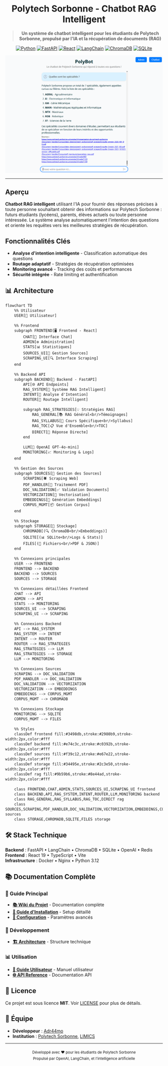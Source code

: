 <div align="center">

# Polytech Sorbonne - Chatbot RAG Intelligent

> **Un système de chatbot intelligent pour les étudiants de Polytech Sorbonne, propulsé par l'IA et la récupération de documents (RAG)**

[![Python](https://img.shields.io/badge/Python-3.12-blue.svg)](https://python.org)
[![FastAPI](https://img.shields.io/badge/FastAPI-Latest-green.svg)](https://fastapi.tiangolo.com)
[![React](https://img.shields.io/badge/React-19.1-blue.svg)](https://react.dev)
[![LangChain](https://img.shields.io/badge/LangChain-Latest-orange.svg)](https://langchain.com)
[![ChromaDB](https://img.shields.io/badge/ChromaDB-Latest-purple.svg)](https://chromadb.com)
[![SQLite](https://img.shields.io/badge/SQLite-3-blue.svg)](https://sqlite.org)

![Polytech Chatbot Demo](docs_info/chat.png)

</div>

---

## Aperçu

**Chatbot RAG intelligent** utilisant l'IA pour fournir des réponses précises à toute personne souhaitant obtenir des informations sur Polytech Sorbonne : futurs étudiants (lycéens), parents, élèves actuels ou toute personne intéressée. Le système analyse automatiquement l'intention des questions et oriente les requêtes vers les meilleures stratégies de récupération.

## Fonctionnalités Clés

- **Analyse d'intention intelligente** - Classification automatique des questions
- **Routage adaptatif** - Stratégies de récupération optimisées
- **Monitoring avancé** - Tracking des coûts et performances
- **Sécurité intégrée** - Rate limiting et authentification

## 📊 Architecture

```mermaid
flowchart TD
    %% Utilisateur
    USER[👤 Utilisateur]
    
    %% Frontend
    subgraph FRONTEND[🖥️ Frontend - React]
        CHAT[💬 Interface Chat]
        ADMIN[⚙️ Administration]
        STATS[📊 Statistiques]
        SOURCES_UI[📁 Gestion Sources]
        SCRAPING_UI[🔍 Interface Scraping]
    end
    
    %% Backend API
    subgraph BACKEND[🚀 Backend - FastAPI]
        API[🌐 API Endpoints]
        RAG_SYSTEM[🧠 Système RAG Intelligent]
        INTENT[🎯 Analyse d'Intention]
        ROUTER[🔀 Routage Intelligent]
        
        subgraph RAG_STRATEGIES[💡 Stratégies RAG]
            RAG_GENERAL[📚 RAG Général<br/>Témoignages]
            RAG_SYLLABUS[📖 Cours Spécifique<br/>Syllabus]
            RAG_TOC[📋 Vue d'Ensemble<br/>TOC]
            DIRECT[💭 Réponse Directe]
        end
        
        LLM[🤖 OpenAI GPT-4o-mini]
        MONITORING[📈 Monitoring & Logs]
    end
    
    %% Gestion des Sources
    subgraph SOURCES[📂 Gestion des Sources]
        SCRAPING[🕷️ Scraping Web]
        PDF_HANDLER[📄 Traitement PDF]
        DOC_VALIDATION[✅ Validation Documents]
        VECTORIZATION[🔢 Vectorisation]
        EMBEDDINGS[🎯 Génération Embeddings]
        CORPUS_MGMT[📦 Gestion Corpus]
    end
    
    %% Stockage
    subgraph STORAGE[💾 Stockage]
        CHROMADB[(🔍 ChromaDB<br/>Embeddings)]
        SQLITE[(📊 SQLite<br/>Logs & Stats)]
        FILES[(📁 Fichiers<br/>PDF & JSON)]
    end
    
    %% Connexions principales
    USER --> FRONTEND
    FRONTEND --> BACKEND
    BACKEND --> SOURCES
    SOURCES --> STORAGE
    
    %% Connexions détaillées Frontend
    CHAT --> API
    ADMIN --> API
    STATS --> MONITORING
    SOURCES_UI --> SCRAPING
    SCRAPING_UI --> SCRAPING
    
    %% Connexions Backend
    API --> RAG_SYSTEM
    RAG_SYSTEM --> INTENT
    INTENT --> ROUTER
    ROUTER --> RAG_STRATEGIES
    RAG_STRATEGIES --> LLM
    RAG_STRATEGIES --> STORAGE
    LLM --> MONITORING
    
    %% Connexions Sources
    SCRAPING --> DOC_VALIDATION
    PDF_HANDLER --> DOC_VALIDATION
    DOC_VALIDATION --> VECTORIZATION
    VECTORIZATION --> EMBEDDINGS
    EMBEDDINGS --> CORPUS_MGMT
    CORPUS_MGMT --> CHROMADB
    
    %% Connexions Stockage
    MONITORING --> SQLITE
    CORPUS_MGMT --> FILES
    
    %% Styles
    classDef frontend fill:#3498db,stroke:#2980b9,stroke-width:2px,color:#fff
    classDef backend fill:#e74c3c,stroke:#c0392b,stroke-width:2px,color:#fff
    classDef sources fill:#f39c12,stroke:#e67e22,stroke-width:2px,color:#fff
    classDef storage fill:#34495e,stroke:#2c3e50,stroke-width:2px,color:#fff
    classDef rag fill:#9b59b6,stroke:#8e44ad,stroke-width:2px,color:#fff
    
    class FRONTEND,CHAT,ADMIN,STATS,SOURCES_UI,SCRAPING_UI frontend
    class BACKEND,API,RAG_SYSTEM,INTENT,ROUTER,LLM,MONITORING backend
    class RAG_GENERAL,RAG_SYLLABUS,RAG_TOC,DIRECT rag
    class SOURCES,SCRAPING,PDF_HANDLER,DOC_VALIDATION,VECTORIZATION,EMBEDDINGS,CORPUS_MGMT sources
    class STORAGE,CHROMADB,SQLITE,FILES storage
```

## 🛠️ Stack Technique

**Backend** : FastAPI • LangChain • ChromaDB • SQLite • OpenAI • Redis  
**Frontend** : React 19 • TypeScript • Vite  
**Infrastructure** : Docker • Nginx • Python 3.12

## 📚 Documentation Complète

### 📖 Guide Principal
- **[📚 Wiki du Projet](https://github.com/Adr44mo/Stage-Chatbot-Polytech/wiki)** - Documentation complète
- **[🚀 Guide d'Installation](https://github.com/Adr44mo/Stage-Chatbot-Polytech/wiki/Installation)** - Setup détaillé
- **[🔧 Configuration](https://github.com/Adr44mo/Stage-Chatbot-Polytech/wiki/Configuration)** - Paramètres avancés

### 🔧 Développement
- **[🏗️ Architecture](https://github.com/Adr44mo/Stage-Chatbot-Polytech/wiki/Architecture)** - Structure technique

### 📊 Utilisation
- **[👤 Guide Utilisateur](https://github.com/Adr44mo/Stage-Chatbot-Polytech/wiki/Guide-Utilisateur)** - Manuel utilisateur
- **[🌐 API Reference](https://github.com/Adr44mo/Stage-Chatbot-Polytech/wiki/API-Reference)** - Documentation API


## 📄 Licence

Ce projet est sous licence **MIT**. Voir [LICENSE](LICENSE) pour plus de détails.

## 👥 Équipe

- **Développeur** : [Adr44mo](https://github.com/Adr44mo) 
- **Institution** : [Polytech Sorbonne](https://www.polytech.sorbonne-universite.fr/), [LIMICS](https://www.limics.fr/)
---

<div align="center">
  <sub>Développé avec ❤️ pour les étudiants de Polytech Sorbonne</sub>
  <br>
  <sub>Propulsé par OpenAI, LangChain, et l'intelligence artificielle</sub>
</div>
